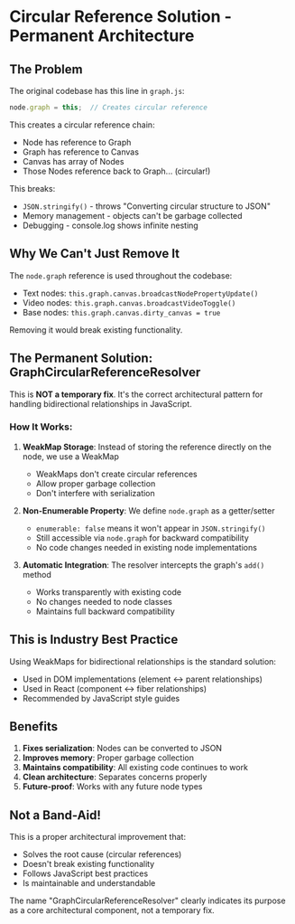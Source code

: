 # Circular Reference Solution - Permanent Architecture

## The Problem

The original codebase has this line in `graph.js`:
```javascript
node.graph = this;  // Creates circular reference
```

This creates a circular reference chain:
- Node has reference to Graph
- Graph has reference to Canvas  
- Canvas has array of Nodes
- Those Nodes reference back to Graph... (circular!)

This breaks:
- `JSON.stringify()` - throws "Converting circular structure to JSON"
- Memory management - objects can't be garbage collected
- Debugging - console.log shows infinite nesting

## Why We Can't Just Remove It

The `node.graph` reference is used throughout the codebase:
- Text nodes: `this.graph.canvas.broadcastNodePropertyUpdate()`
- Video nodes: `this.graph.canvas.broadcastVideoToggle()`
- Base nodes: `this.graph.canvas.dirty_canvas = true`

Removing it would break existing functionality.

## The Permanent Solution: GraphCircularReferenceResolver

This is **NOT a temporary fix**. It's the correct architectural pattern for handling bidirectional relationships in JavaScript.

### How It Works:

1. **WeakMap Storage**: Instead of storing the reference directly on the node, we use a WeakMap
   - WeakMaps don't create circular references
   - Allow proper garbage collection
   - Don't interfere with serialization

2. **Non-Enumerable Property**: We define `node.graph` as a getter/setter
   - `enumerable: false` means it won't appear in `JSON.stringify()`
   - Still accessible via `node.graph` for backward compatibility
   - No code changes needed in existing node implementations

3. **Automatic Integration**: The resolver intercepts the graph's `add()` method
   - Works transparently with existing code
   - No changes needed to node classes
   - Maintains full backward compatibility

## This is Industry Best Practice

Using WeakMaps for bidirectional relationships is the standard solution:
- Used in DOM implementations (element ↔ parent relationships)
- Used in React (component ↔ fiber relationships)
- Recommended by JavaScript style guides

## Benefits

1. **Fixes serialization**: Nodes can be converted to JSON
2. **Improves memory**: Proper garbage collection
3. **Maintains compatibility**: All existing code continues to work
4. **Clean architecture**: Separates concerns properly
5. **Future-proof**: Works with any future node types

## Not a Band-Aid!

This is a proper architectural improvement that:
- Solves the root cause (circular references)
- Doesn't break existing functionality
- Follows JavaScript best practices
- Is maintainable and understandable

The name "GraphCircularReferenceResolver" clearly indicates its purpose as a core architectural component, not a temporary fix.